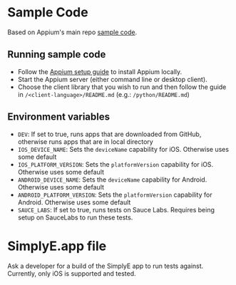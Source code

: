 # Sample Code

Based on Appium's main repo [sample code](https://github.com/appium/appium).

## Running sample code

* Follow the [Appium setup guide](https://github.com/appium/appium/blob/master/docs/en/about-appium/getting-started.md) to install Appium locally.
* Start the Appium server (either command line or desktop client).
* Choose the client library that you wish to run and then follow the guide in `/<client-language>/README.md` (e.g.: `/python/README.md`)

## Environment variables

* `DEV`: If set to true, runs  apps that are downloaded from GitHub, otherwise runs apps that are in local directory
* `IOS_DEVICE_NAME`: Sets the `deviceName` capability for iOS. Otherwise uses some default
* `IOS_PLATFORM_VERSION`: Sets the `platformVersion` capability for iOS. Otherwise uses some default
* `ANDROID_DEVICE_NAME`: Sets the `deviceName` capability for Android. Otherwise uses some default
* `ANDROID_PLATFORM_VERSION`: Sets the `platformVersion` capability for Android. Otherwise uses some default
* `SAUCE_LABS`: If set to true, runs tests on Sauce Labs. Requires being setup on SauceLabs to run these tests.

# SimplyE.app file

Ask a developer for a build of the SimplyE app to run tests against. Currently, only iOS is supported and tested.
